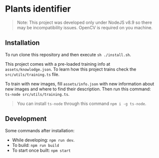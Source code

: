# Plants identifier
> Note: This project was developed only under NodeJS v8.9 so there may be 
incompatibility issues. OpenCV is required on you machine.

## Installation
To run clone this repository and then execute `sh ./install.sh`.

This project comes with a pre-loaded training info at `assets/knowlodge.json`.
To learn how this project trains check the `src/utils/training.ts` file.

To train with new images, fill `assets/info.json` with new information about 
new images and where to find their description. Then run this command:
`ts-node src/utils/training.ts`.

> You can install `ts-node` through this command `npm i -g ts-node`.

## Development
Some commands after installation:
- While developing: `npm run dev`.
- To build: `npm run build`
- To start once built: `npm start`
